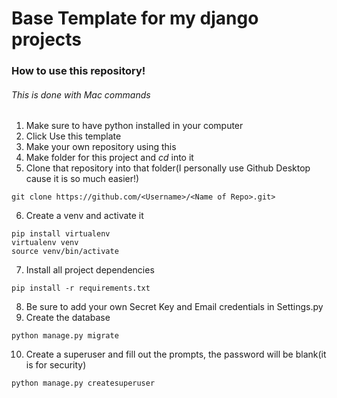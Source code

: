 # Base Template for my django projects

### How to use this repository!
###### *This is done with Mac commands*

1. Make sure to have python installed in your computer
2. Click Use this template
3. Make your own repository using this
4. Make folder for this project and *cd* into it
5. Clone that repository into that folder(I personally use Github Desktop cause it is so much easier!)
```
git clone https://github.com/<Username>/<Name of Repo>.git>
```
6. Create a venv and activate it
```
pip install virtualenv
virtualenv venv
source venv/bin/activate
```
7. Install all project dependencies
```
pip install -r requirements.txt
```
8. Be sure to add your own Secret Key and Email credentials in Settings.py
9. Create the database
```
python manage.py migrate
```
10. Create a superuser and fill out the prompts, the password will be blank(it is for security)
```
python manage.py createsuperuser
```

 
